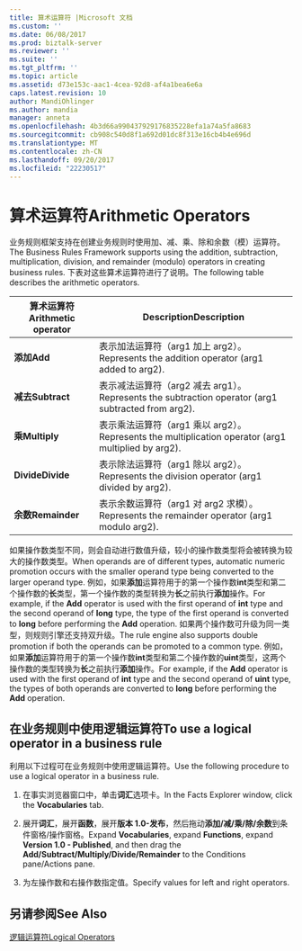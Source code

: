 ```yaml
---
title: 算术运算符 |Microsoft 文档
ms.custom: ''
ms.date: 06/08/2017
ms.prod: biztalk-server
ms.reviewer: ''
ms.suite: ''
ms.tgt_pltfrm: ''
ms.topic: article
ms.assetid: d73e153c-aac1-4cea-92d8-af4a1bea6e6a
caps.latest.revision: 10
author: MandiOhlinger
ms.author: mandia
manager: anneta
ms.openlocfilehash: 4b3d66a990437929176835228efa1a74a5fa8683
ms.sourcegitcommit: cb908c540d8f1a692d01dc8f313e16cb4b4e696d
ms.translationtype: MT
ms.contentlocale: zh-CN
ms.lasthandoff: 09/20/2017
ms.locfileid: "22230517"
---
```

# <a name="arithmetic-operators"></a><span data-ttu-id="d719d-102">算术运算符</span><span class="sxs-lookup"><span data-stu-id="d719d-102">Arithmetic Operators</span></span>
<span data-ttu-id="d719d-103">业务规则框架支持在创建业务规则时使用加、减、乘、除和余数（模）运算符。</span><span class="sxs-lookup"><span data-stu-id="d719d-103">The Business Rules Framework supports using the addition, subtraction, multiplication, division, and remainder (modulo) operators in creating business rules.</span></span> <span data-ttu-id="d719d-104">下表对这些算术运算符进行了说明。</span><span class="sxs-lookup"><span data-stu-id="d719d-104">The following table describes the arithmetic operators.</span></span>  
  
|<span data-ttu-id="d719d-105">算术运算符</span><span class="sxs-lookup"><span data-stu-id="d719d-105">Arithmetic operator</span></span>|<span data-ttu-id="d719d-106">Description</span><span class="sxs-lookup"><span data-stu-id="d719d-106">Description</span></span>|  
|-------------------------|-----------------|  
|<span data-ttu-id="d719d-107">**添加**</span><span class="sxs-lookup"><span data-stu-id="d719d-107">**Add**</span></span>|<span data-ttu-id="d719d-108">表示加法运算符（arg1 加上 arg2）。</span><span class="sxs-lookup"><span data-stu-id="d719d-108">Represents the addition operator (arg1 added to arg2).</span></span>|  
|<span data-ttu-id="d719d-109">**减去**</span><span class="sxs-lookup"><span data-stu-id="d719d-109">**Subtract**</span></span>|<span data-ttu-id="d719d-110">表示减法运算符（arg2 减去 arg1）。</span><span class="sxs-lookup"><span data-stu-id="d719d-110">Represents the subtraction operator (arg1 subtracted from arg2).</span></span>|  
|<span data-ttu-id="d719d-111">**乘**</span><span class="sxs-lookup"><span data-stu-id="d719d-111">**Multiply**</span></span>|<span data-ttu-id="d719d-112">表示乘法运算符（arg1 乘以 arg2）。</span><span class="sxs-lookup"><span data-stu-id="d719d-112">Represents the multiplication operator (arg1 multiplied by arg2).</span></span>|  
|<span data-ttu-id="d719d-113">**Divide**</span><span class="sxs-lookup"><span data-stu-id="d719d-113">**Divide**</span></span>|<span data-ttu-id="d719d-114">表示除法运算符（arg1 除以 arg2）。</span><span class="sxs-lookup"><span data-stu-id="d719d-114">Represents the division operator (arg1 divided by arg2).</span></span>|  
|<span data-ttu-id="d719d-115">**余数**</span><span class="sxs-lookup"><span data-stu-id="d719d-115">**Remainder**</span></span>|<span data-ttu-id="d719d-116">表示余数运算符（arg1 对 arg2 求模）。</span><span class="sxs-lookup"><span data-stu-id="d719d-116">Represents the remainder operator (arg1 modulo arg2).</span></span>|  
  
 <span data-ttu-id="d719d-117">如果操作数类型不同，则会自动进行数值升级，较小的操作数类型将会被转换为较大的操作数类型。</span><span class="sxs-lookup"><span data-stu-id="d719d-117">When operands are of different types, automatic numeric promotion occurs with the smaller operand type being converted to the larger operand type.</span></span> <span data-ttu-id="d719d-118">例如，如果**添加**运算符用于的第一个操作数**int**类型和第二个操作数的**长**类型，第一个操作数的类型转换为**长**之前执行**添加**操作。</span><span class="sxs-lookup"><span data-stu-id="d719d-118">For example, if the **Add** operator is used with the first operand of **int** type and the second operand of **long** type, the type of the first operand is converted to **long** before performing the **Add** operation.</span></span> <span data-ttu-id="d719d-119">如果两个操作数可升级为同一类型，则规则引擎还支持双升级。</span><span class="sxs-lookup"><span data-stu-id="d719d-119">The rule engine also supports double promotion if both the operands can be promoted to a common type.</span></span> <span data-ttu-id="d719d-120">例如，如果**添加**运算符用于的第一个操作数**int**类型和第二个操作数的**uint**类型，这两个操作数的类型转换为**长**之前执行**添加**操作。</span><span class="sxs-lookup"><span data-stu-id="d719d-120">For example, if the **Add** operator is used with the first operand of **int** type and the second operand of **uint** type, the types of both operands are converted to **long** before performing the **Add** operation.</span></span>  
  
## <a name="to-use-a-logical-operator-in-a-business-rule"></a><span data-ttu-id="d719d-121">在业务规则中使用逻辑运算符</span><span class="sxs-lookup"><span data-stu-id="d719d-121">To use a logical operator in a business rule</span></span>  
 <span data-ttu-id="d719d-122">利用以下过程可在业务规则中使用逻辑运算符。</span><span class="sxs-lookup"><span data-stu-id="d719d-122">Use the following procedure to use a logical operator in a business rule.</span></span>  
  
1.  <span data-ttu-id="d719d-123">在事实浏览器窗口中，单击**词汇**选项卡。</span><span class="sxs-lookup"><span data-stu-id="d719d-123">In the Facts Explorer window, click the **Vocabularies** tab.</span></span>  
  
2.  <span data-ttu-id="d719d-124">展开**词汇**，展开**函数**，展开**版本 1.0-发布**，然后拖动**添加/减/乘/除/余数**到条件窗格/操作窗格。</span><span class="sxs-lookup"><span data-stu-id="d719d-124">Expand **Vocabularies**, expand **Functions**, expand **Version 1.0 - Published**, and then drag the **Add/Subtract/Multiply/Divide/Remainder** to the Conditions pane/Actions pane.</span></span>  
  
3.  <span data-ttu-id="d719d-125">为左操作数和右操作数指定值。</span><span class="sxs-lookup"><span data-stu-id="d719d-125">Specify values for left and right operators.</span></span>  
  
## <a name="see-also"></a><span data-ttu-id="d719d-126">另请参阅</span><span class="sxs-lookup"><span data-stu-id="d719d-126">See Also</span></span>  
 [<span data-ttu-id="d719d-127">逻辑运算符</span><span class="sxs-lookup"><span data-stu-id="d719d-127">Logical Operators</span></span>](../core/logical-operators.md)